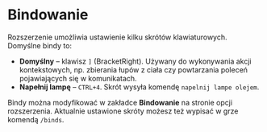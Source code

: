 # Bindowanie

Rozszerzenie umożliwia ustawienie kilku skrótów klawiaturowych. Domyślne bindy to:

- **Domyślny** – klawisz `]` (BracketRight). Używany do wykonywania akcji kontekstowych, np. zbierania łupów z ciała czy powtarzania poleceń pojawiających się w komunikatach.
- **Napełnij lampę** – `CTRL+4`. Skrót wysyła komendę `napelnij lampe olejem`.

Bindy można modyfikować w zakładce **Bindowanie** na stronie opcji rozszerzenia.
Aktualnie ustawione skróty możesz też wypisać w grze komendą `/binds`.
